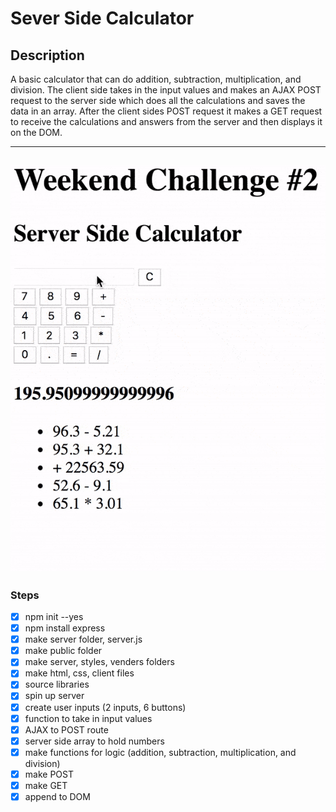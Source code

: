 # Sever Side Calculator

## Description
A basic calculator that can do addition, subtraction, multiplication, and division. The client side takes in the input values and makes an AJAX POST request to the server side which does all the calculations and saves the data in an array. After the client sides POST request it makes a GET request to receive the calculations and answers from the server and then displays it on the DOM.

---
![base mode interface](images/stretchGoal_interface.gif)
---

### Steps

- [x] npm init --yes
- [x] npm install express
- [x] make server folder, server.js
- [x] make public folder
- [x] make server, styles, venders folders
- [x] make html, css, client files
- [x] source libraries
- [x] spin up server
- [x] create user inputs (2 inputs, 6 buttons)
- [x] function to take in input values
- [x] AJAX to POST route
- [x] server side array to hold numbers
- [x] make functions for logic (addition, subtraction, multiplication, and   division)
- [x] make POST
- [x] make GET
- [x] append to DOM